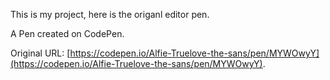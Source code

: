 This is my project, here is the origanl editor pen.

A Pen created on CodePen.

Original URL: [https://codepen.io/Alfie-Truelove-the-sans/pen/MYWOwyY](https://codepen.io/Alfie-Truelove-the-sans/pen/MYWOwyY).

